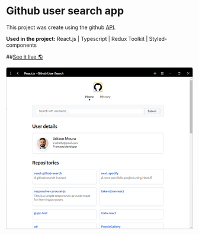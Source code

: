 # Github user search app

This project was create using the github [API](<[https://](https://docs.github.com/en/rest)>).

**Used in the project:** React.js | Typescript | Redux Toolkit | Styled-components

##[See it live 🌎](<[https://](https://github-username-search-jk.netlify.app/)>)

![](app-img.png)
